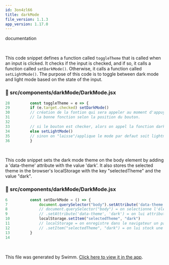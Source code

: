 ```yaml
---
id: 3on4zl66
title: darkMode
file_version: 1.1.3
app_version: 1.17.0
---
```


documentation

<!-- empty line --><br/>

This code snippet defines a function called `toggleTheme` that is called when an input is clicked. It checks if the input is checked, and if so, it calls a function called `setDarkMode()`. Otherwise, it calls a function called `setLightMode()`. The purpose of this code is to toggle between dark mode and light mode based on the state of the input.
<!-- NOTE-swimm-snippet: the lines below link your snippet to Swimm -->
### 📄 src/components/darkMode/DarkMode.jsx
```javascript
28         const toggleTheme = e => {
29         if (e.target.checked) setDarkMode()
30         // création de la fontion qui sera appeler au moment d'appuyer sur l'input et qui va s'occuper d'attribuer
31         // la bonne fonction selon la position du bouton. 
32         
33         // si le bouton est checker, alors on appel la fonction darkmode
34         else setLightMode()
35         // sinon on "laisse"/applique le mode par defaut soit lightmode
36         }
```

<br/>

This code snippet sets the dark mode theme on the body element by adding a 'data-theme' attribute with the value 'dark'. It also stores the selected theme in the browser's localStorage with the key "selectedTheme" and the value "dark".
<!-- NOTE-swimm-snippet: the lines below link your snippet to Swimm -->
### 📄 src/components/darkMode/DarkMode.jsx
```javascript
6          const setDarkMode = () => {
7              document.querySelector("body").setAttribute('data-theme', 'dark')
8              // document.querySelector("body") = on selectionne l'élément html body
9              // .setAttribute('data-theme', 'dark') = on lui attribut data-theme = dark
10             localStorage.setItem("selectedTheme", "dark")
11             // localStorage = on enregistre dans le navigateur un paramètre
12             // .setItem("selectedTheme", "dark") = on lui stock une paire clé-valeur
13         }
14     
```

<br/>

This file was generated by Swimm. [Click here to view it in the app](https://app.swimm.io/repos/Z2l0aHViJTNBJTNBdG9nZ2xlLW1vZGUlM0ElM0FBbGV4YW5kcmVNb3JlYXUyMDAy/docs/3on4zl66).
